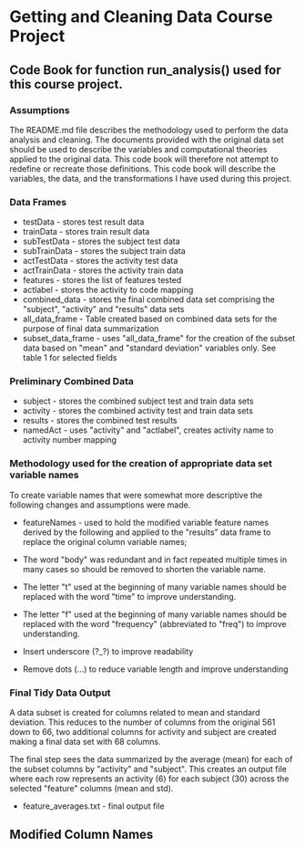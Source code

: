 # Getting and Cleaning Data Course Project
## Code Book for function run_analysis() used for this course project.

### Assumptions
The README.md file describes the methodology used to perform the data analysis and cleaning.
The documents provided with the original data set should be used to describe the variables and computational theories applied to the original data. This code book will therefore not attempt to redefine or recreate those definitions. This code book will describe the variables, the data, and the transformations I have used during this project.

### Data Frames 
 - testData - stores test result data  
 - trainData - stores train result data  
 - subTestData - stores the subject test data  
 - subTrainData - stores the subject train data  
 - actTestData - stores the activity test data  
 - actTrainData  - stores the activity train data  
 - features  - stores the list of features tested  
 - actlabel - stores the activity to code mapping  
 - combined_data - stores the final combined data set comprising the "subject", "activity" and "results" data sets  
 - all_data_frame -  Table created based on combined data sets for the purpose of final data summarization  
 - subset_data_frame - uses "all_data_frame" for the creation of the subset data based on "mean" and "standard deviation" variables only. See table 1 for selected fields   

### Preliminary Combined Data
 - subject - stores the combined subject test and train data sets
 - activity - stores the combined activity test and train data sets
 - results - stores the combined test results
 - namedAct - uses "activity" and "actlabel", creates activity name to activity number mapping

### Methodology used for the creation of appropriate data set variable names 

To create variable names that were somewhat more descriptive the following changes and assumptions were made. 
 - featureNames - used to hold the modified variable feature names derived by the following and applied to the "results" data frame to replace the original column variable names;  

 - The word "body" was redundant and in fact repeated multiple times in many cases so should be removed to shorten the variable name.
 - The letter "t" used at the beginning of many variable names should be replaced with the word "time" to improve understanding.
 - The letter "f" used at the beginning of many variable names should be replaced with the word "frequency" (abbreviated to "freq") to improve understanding.
 - Insert underscore (?_?) to improve readability
 - Remove dots (...) to reduce variable length and improve understanding  

### Final Tidy Data Output
A data subset is created for columns related to mean and standard deviation. This reduces to the number of columns from the original 561 down to 66, two additional columns for activity and subject are created making a final data set with 68 columns.

The final step sees the data summarized by the average (mean) for each of the subset columns by "activity" and "subject". This creates an output file where each row represents an activity (6) for each subject (30) across the selected "feature" columns (mean and std).
 - feature_averages.txt - final output file

## Modified Column Names


